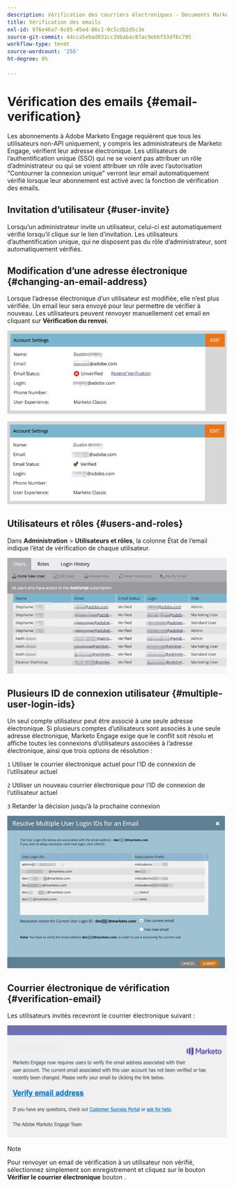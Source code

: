 ```yaml
---
description: Vérification des courriers électroniques - Documents Marketo - Documentation du produit
title: Vérification des emails
exl-id: 976e46a7-8c85-45ed-86c1-0c5cdb2d5c3e
source-git-commit: 44cca5ebad831cc39babac87ac9ebbf53df6c795
workflow-type: tm+mt
source-wordcount: '255'
ht-degree: 0%

---
```


# Vérification des emails {#email-verification}

Les abonnements à Adobe Marketo Engage requièrent que tous les utilisateurs non-API uniquement, y compris les administrateurs de Marketo Engage, vérifient leur adresse électronique. Les utilisateurs de l’authentification unique (SSO) qui ne se voient pas attribuer un rôle d’administrateur ou qui se voient attribuer un rôle avec l’autorisation &quot;Contourner la connexion unique&quot; verront leur email automatiquement vérifié lorsque leur abonnement est activé avec la fonction de vérification des emails.

## Invitation d’utilisateur {#user-invite}

Lorsqu’un administrateur invite un utilisateur, celui-ci est automatiquement vérifié lorsqu’il clique sur le lien d’invitation. Les utilisateurs d’authentification unique, qui ne disposent pas du rôle d’administrateur, sont automatiquement vérifiés.

## Modification d’une adresse électronique {#changing-an-email-address}

Lorsque l’adresse électronique d’un utilisateur est modifiée, elle n’est plus vérifiée. Un email leur sera envoyé pour leur permettre de vérifier à nouveau. Les utilisateurs peuvent renvoyer manuellement cet email en cliquant sur **Vérification du renvoi**.

![](assets/email-verification-1.png)

![](assets/email-verification-2.png)

## Utilisateurs et rôles {#users-and-roles}

Dans **Administration** > **Utilisateurs et rôles**, la colonne État de l’email indique l’état de vérification de chaque utilisateur.

![](assets/email-verification-3.png)

## Plusieurs ID de connexion utilisateur {#multiple-user-login-ids}

Un seul compte utilisateur peut être associé à une seule adresse électronique. Si plusieurs comptes d’utilisateurs sont associés à une seule adresse électronique, Marketo Engage exige que le conflit soit résolu et affiche toutes les connexions d’utilisateurs associées à l’adresse électronique, ainsi que trois options de résolution :<p>
`1` Utiliser le courrier électronique actuel pour l’ID de connexion de l’utilisateur actuel<p>
`2` Utiliser un nouveau courrier électronique pour l’ID de connexion de l’utilisateur actuel<p>
`3` Retarder la décision jusqu’à la prochaine connexion

![](assets/email-verification-4.png)

## Courrier électronique de vérification {#verification-email}

Les utilisateurs invités recevront le courrier électronique suivant :

![](assets/email-verification-5.png)

>[!NOTE]
>
>Pour renvoyer un email de vérification à un utilisateur non vérifié, sélectionnez simplement son enregistrement et cliquez sur le bouton **Vérifier le courrier électronique** bouton .
